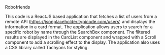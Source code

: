 Robofriends

This code is a ReactJS based application that fetches a list of users from a remote API (https://jsonplaceholder.typicode.com/users) and displays the information in a card format. The application allows users to search for a specific robot by name through the SearchBox component. The filtered results are displayed in the CardList component and wrapped with a Scroll component to add a scrolling effect to the display. The application also uses a CSS library called Tachyons for styling.
